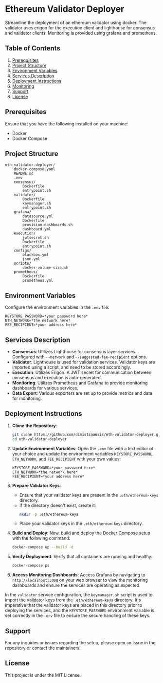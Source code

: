 # Ethereum Validator Deployer

Streamline the deployment of an ethereum validator using docker. The validator uses erigon for the execution client and lighthouse for consensus and validator clients.
Monitoring is provided using grafana and prometheus.

## Table of Contents

1. [Prerequisites](#prerequisites)
2. [Project Structure](#project-structure)
3. [Environment Variables](#environment-variables)
4. [Services Description](#services-description)
5. [Deployment Instructions](#deployment-instructions)
6. [Monitoring](#monitoring)
7. [Support](#support)
8. [License](#license)

## Prerequisites

Ensure that you have the following installed on your machine:

- Docker
- Docker Compose

## Project Structure

```plaintext
eth-validator-deployer/
    docker-compose.yaml
    README.md
    .env
    consensus/
        Dockerfile
        entrypoint.sh
    validator/
        Dockerfile
        keymanager.sh
        entrypoint.sh
    grafana/
        datasource.yml
        Dockerfile
        provision-dashboards.sh
        dashboard.yml
    execution/
        jwtsecret.sh
        Dockerfile
        entrypoint.sh
    configs/
        blackbox.yml
        json.yml
    scripts/
        docker-volume-size.sh
    prometheus/
        Dockerfile
        prometheus.yml
```

## Environment Variables

Configure the environment variables in the `.env` file:

```plaintext
KEYSTORE_PASSWORD=*your password here*
ETH_NETWORK=*the network here*
FEE_RECIPIENT=*your address here*
```

## Services Description

- **Consensus**: Utilizes Lighthouse for consensus layer services. Configured with `--network` and `--suggested-fee-recipient` options.
- **Validator**: Lighthouse is used for validation services. Validator keys are imported using a script, and need to be stored accordingly.
- **Execution**: Utilizes Erigon. A JWT secret for communication between consensus and execution is auto-generated.
- **Monitoring**: Utilizes Prometheus and Grafana to provide monitoring dashboards for various services.
- **Data Export**: Various exporters are set up to provide metrics and data for monitoring.

## Deployment Instructions

1. **Clone the Repository**:

   ```bash
   git clone https://github.com/dimistsaousis/eth-validator-deployer.git
   cd eth-validator-deployer
   ```

2. **Update Environment Variables**:
   Open the `.env` file with a text editor of your choice and update the environment variables `KEYSTORE_PASSWORD`, `ETH_NETWORK`, and `FEE_RECIPIENT` with your own values:

   ```plaintext
   KEYSTORE_PASSWORD=*your password here*
   ETH_NETWORK=*the network here*
   FEE_RECIPIENT=*your address here*
   ```

3. **Prepare Validator Keys**:

   - Ensure that your validator keys are present in the `.eth/ethereum-keys` directory.
   - If the directory doesn't exist, create it:
     ```bash
     mkdir -p .eth/ethereum-keys
     ```
   - Place your validator keys in the `.eth/ethereum-keys` directory.

4. **Build and Deploy**:
   Now, build and deploy the Docker Compose setup with the following command:

   ```bash
   docker-compose up --build -d
   ```

5. **Verify Deployment**:
   Verify that all containers are running and healthy:

   ```bash
   docker-compose ps
   ```

6. **Access Monitoring Dashboards**:
   Access Grafana by navigating to `http://localhost:3000` on your web browser to view the monitoring dashboards and ensure the services are operating as expected.

In the `validator` service configuration, the `keymanager.sh` script is used to import the validator keys from the `.eth/ethereum-keys` directory. It's imperative that the validator keys are placed in this directory prior to deploying the services, and the `KEYSTORE_PASSWORD` environment variable is set correctly in the `.env` file to ensure the secure handling of these keys.

## Support

For any inquiries or issues regarding the setup, please open an issue in the repository or contact the maintainers.

## License

This project is under the MIT License.

